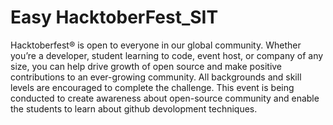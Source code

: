 # Easy HacktoberFest_SIT
Hacktoberfest® is open to everyone in our global community. Whether you’re a developer, student learning to code, event host, or company of any size, you can help drive growth of open source and make positive contributions to an ever-growing community. All backgrounds and skill levels are encouraged to complete the challenge.  This event is being conducted to create awareness about open-source community and enable the students to learn about github devolopment techniques.
